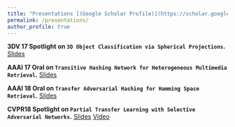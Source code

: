 ```yaml
---
title: "Presentations [(Google Scholar Profile)](https://scholar.google.com/citations?user=pA-TqMEAAAAJ)"
permalink: /presentations/
author_profile: true
---
```


<b>3DV 17 Spotlight on `3D Object Classification via Spherical Projections`.</b> [Slides](http://caozhangjie.github.io/files/SP17_slides.pdf)

<b>AAAI 17 Oral on `Transitive Hashing Network for Heterogeneous Multimedia Retrieval`.</b> [Slides](http://caozhangjie.github.io/files/THN17_slides.pdf)

<b>AAAI 18 Oral on `Transfer Adversarial Hashing for Hamming Space Retrieval`.</b> [Slides](http://caozhangjie.github.io/files/TAH18_slides.pdf)

<b>CVPR18 Spotlight on `Partial Transfer Learning with Selective Adversarial Networks`.</b> [Slides](http://caozhangjie.github.io/files/SAN18_slides.pdf) [Video](http://caozhangjie.github.io/files/SAN18_video.mp4)
